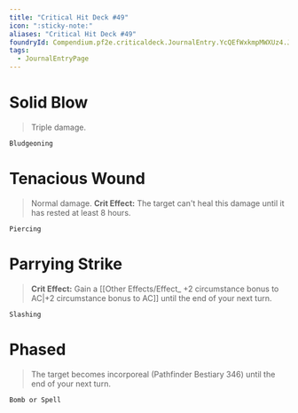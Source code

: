 ```yaml
---
title: "Critical Hit Deck #49"
icon: ":sticky-note:"
aliases: "Critical Hit Deck #49"
foundryId: Compendium.pf2e.criticaldeck.JournalEntry.YcQEfWxkmpMWXUz4.JournalEntryPage.XTAKgmqj1ZFepfHx
tags:
  - JournalEntryPage
---
```

# Solid Blow

> Triple damage.

`Bludgeoning`

# Tenacious Wound

> Normal damage. **Crit Effect:** The target can't heal this damage until it has rested at least 8 hours.

`Piercing`

# Parrying Strike

> **Crit Effect:** Gain a [[Other Effects/Effect_ +2 circumstance bonus to AC|+2 circumstance bonus to AC]] until the end of your next turn.

`Slashing`

# Phased

> The target becomes incorporeal (Pathfinder Bestiary 346) until the end of your next turn.

`Bomb or Spell`